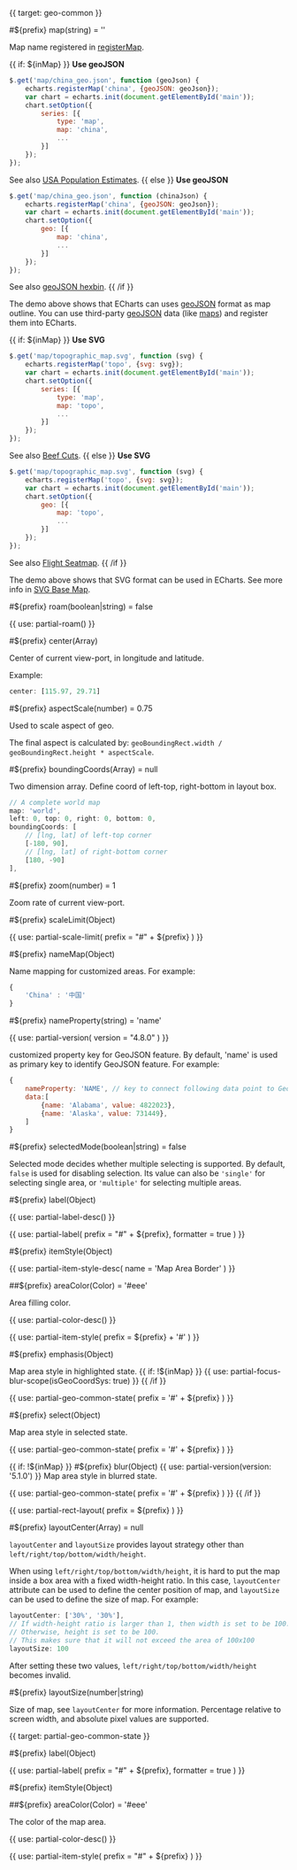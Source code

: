 
{{ target: geo-common }}

#${prefix} map(string) = ''

Map name registered in [registerMap](api.html#echarts.registerMap).


{{ if: ${inMap} }}
**Use geoJSON**
```js
$.get('map/china_geo.json', function (geoJson) {
    echarts.registerMap('china', {geoJSON: geoJson});
    var chart = echarts.init(document.getElementById('main'));
    chart.setOption({
        series: [{
            type: 'map',
            map: 'china',
            ...
        }]
    });
});
```
See also [USA Population Estimates](${galleryEditorPath}map-usa).
{{ else }}
**Use geoJSON**
```js
$.get('map/china_geo.json', function (chinaJson) {
    echarts.registerMap('china', {geoJSON: geoJson});
    var chart = echarts.init(document.getElementById('main'));
    chart.setOption({
        geo: [{
            map: 'china',
            ...
        }]
    });
});
```
See also [geoJSON hexbin](${galleryEditorPath}custom-hexbin).
{{ /if }}

The demo above shows that ECharts can uses [geoJSON](http://geojson.org/) format as map outline. You can use third-party [geoJSON](http://geojson.org/) data (like [maps](https://github.com/echarts-maps)) and register them into ECharts.


{{ if: ${inMap} }}
**Use SVG**
```js
$.get('map/topographic_map.svg', function (svg) {
    echarts.registerMap('topo', {svg: svg});
    var chart = echarts.init(document.getElementById('main'));
    chart.setOption({
        series: [{
            type: 'map',
            map: 'topo',
            ...
        }]
    });
});
```
See also [Beef Cuts](${galleryEditorPath}geo-beef-cuts).
{{ else }}
**Use SVG**
```js
$.get('map/topographic_map.svg', function (svg) {
    echarts.registerMap('topo', {svg: svg});
    var chart = echarts.init(document.getElementById('main'));
    chart.setOption({
        geo: [{
            map: 'topo',
            ...
        }]
    });
});
```
See also [Flight Seatmap](${galleryEditorPath}geo-seatmap-flight).
{{ /if }}

The demo above shows that SVG format can be used in ECharts. See more info in [SVG Base Map](tutorial.html#SVG%20Base%20Map%20in%20Geo%20Coords%20and%20Map%20Series).



#${prefix} roam(boolean|string) = false

{{ use: partial-roam() }}

#${prefix} center(Array)

Center of current view-port, in longitude and latitude.

Example:
```js
center: [115.97, 29.71]
```

#${prefix} aspectScale(number) = 0.75

Used to scale aspect of geo.

The final aspect is calculated by: `geoBoundingRect.width / geoBoundingRect.height * aspectScale`.

#${prefix} boundingCoords(Array) = null

Two dimension array. Define coord of left-top, right-bottom in layout box.

```js
// A complete world map
map: 'world',
left: 0, top: 0, right: 0, bottom: 0,
boundingCoords: [
    // [lng, lat] of left-top corner
    [-180, 90],
    // [lng, lat] of right-bottom corner
    [180, -90]
],
```

#${prefix} zoom(number) = 1

Zoom rate of current view-port.

#${prefix} scaleLimit(Object)

{{ use: partial-scale-limit(
    prefix = "#" + ${prefix}
) }}

#${prefix} nameMap(Object)

Name mapping for customized areas. For example:
```js
{
    'China' : '中国'
}
```

#${prefix} nameProperty(string) = 'name'

{{ use: partial-version(
    version = "4.8.0"
) }}

customized property key for GeoJSON feature. By default, 'name' is used as primary key to identify GeoJSON feature.
For example:
```js
{
    nameProperty: 'NAME', // key to connect following data point to GeoJSON region {"type":"Feature","id":"01","properties":{"NAME":"Alabama"}, "geometry": { ... }}
    data:[
        {name: 'Alabama', value: 4822023},
        {name: 'Alaska', value: 731449},
    ]
}
```

#${prefix} selectedMode(boolean|string) = false

Selected mode decides whether multiple selecting is supported. By default, `false` is used for disabling selection. Its value can also be `'single'` for selecting single area, or `'multiple'` for selecting multiple areas.

#${prefix} label(Object)

{{ use: partial-label-desc() }}

{{ use: partial-label(
    prefix = "#" + ${prefix},
    formatter = true
) }}

#${prefix} itemStyle(Object)

{{ use: partial-item-style-desc(
    name = 'Map Area Border'
) }}

##${prefix} areaColor(Color) = '#eee'

Area filling color.

{{ use: partial-color-desc() }}

{{ use: partial-item-style(
    prefix = ${prefix} + '#'
) }}

#${prefix} emphasis(Object)

Map area style in highlighted state.
{{ if: !${inMap} }}
{{ use: partial-focus-blur-scope(isGeoCoordSys: true) }}
{{ /if }}

{{ use: partial-geo-common-state(
    prefix = '#' + ${prefix}
) }}

#${prefix} select(Object)

Map area style in selected state.

{{ use: partial-geo-common-state(
    prefix = '#' + ${prefix}
) }}

{{ if: !${inMap} }}
#${prefix} blur(Object)
{{ use: partial-version(version: '5.1.0') }}
Map area style in blurred state.

{{ use: partial-geo-common-state(
    prefix = '#' + ${prefix}
) }}
{{ /if }}

{{ use: partial-rect-layout(
    prefix = ${prefix}
) }}

#${prefix} layoutCenter(Array) = null

`layoutCenter` and `layoutSize` provides layout strategy other than `left/right/top/bottom/width/height`.

When using `left/right/top/bottom/width/height`, it is hard to put the map inside a box area with a fixed width-height ratio. In this case, `layoutCenter` attribute can be used to define the center position of map, and `layoutSize` can be used to define the size of map. For example:

```js
layoutCenter: ['30%', '30%'],
// If width-height ratio is larger than 1, then width is set to be 100.
// Otherwise, height is set to be 100.
// This makes sure that it will not exceed the area of 100x100
layoutSize: 100
```

After setting these two values, `left/right/top/bottom/width/height` becomes invalid.

#${prefix} layoutSize(number|string)

Size of map, see `layoutCenter` for more information. Percentage relative to screen width, and absolute pixel values are supported.



{{ target: partial-geo-common-state }}

#${prefix} label(Object)

{{ use: partial-label(
    prefix = "#" + ${prefix},
    formatter = true
) }}

#${prefix} itemStyle(Object)

##${prefix} areaColor(Color) = '#eee'

The color of the map area.

{{ use: partial-color-desc() }}

{{ use: partial-item-style(
    prefix = "#" + ${prefix}
) }}

